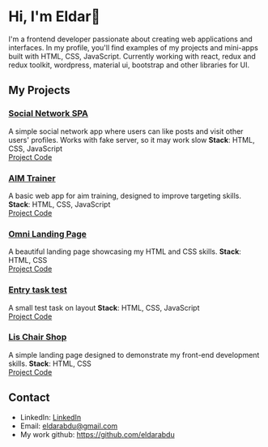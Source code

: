 # Hi, I'm Eldar👋

I'm a frontend developer passionate about creating web applications and interfaces. In my profile, you'll find examples of my projects and mini-apps built with HTML, CSS, JavaScript. Currently working with react, redux and redux toolkit, wordpress, material ui, bootstrap and other libraries for UI.

## My Projects

### [Social Network SPA](https://fake-social-network.netlify.app)
A simple social network app where users can like posts and visit other users' profiles. Works with fake server, so it may work slow
**Stack**: HTML, CSS, JavaScript  
[Project Code](https://github.com/tipscrips/FakeSocial)

### [AIM Trainer](https://expozone.netlify.app)
A basic web app for aim training, designed to improve targeting skills.
**Stack**: HTML, CSS, JavaScript  
[Project Code](https://github.com/tipscrips/-oordinates)


### [Omni Landing Page](https://ezomni.netlify.app/)
A beautiful landing page showcasing my HTML and CSS skills.
**Stack**: HTML, CSS  
[Project Code](https://github.com/tipscrips/Omnifood)

### [Entry task test](https://convertmetest.netlify.app/)
A small test task on layout
**Stack**: HTML, CSS, JavaScript <br/>
[Project Code](https://github.com/tipscrips/ConvertMe)

### [Lis Chair Shop](https://lischairshop.netlify.app)
A simple landing page designed to demonstrate my front-end development skills.
**Stack**: HTML, CSS  
[Project Code](https://github.com/tipscrips/CHAIRS-SHOP)

## Contact
- LinkedIn: [LinkedIn](www.linkedin.com/in/eldarabdu)
- Email: eldarabdu@gmail.com
- My work github: https://github.com/eldarabdu

